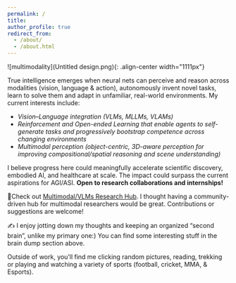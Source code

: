 ```yaml
---
permalink: /
title: 
author_profile: true
redirect_from: 
  - /about/
  - /about.html
---  
```


![multimodality](Untitled design.png){: .align-center width="1111px"}  

True intelligence emerges when neural nets can perceive and reason across modalities (vision, language & action), autonomously invent novel tasks, learn to solve them and adapt in unfamiliar, real-world environments. My current interests include: 

- *Vision–Language integration (VLMs, MLLMs, VLAMs)*
- *Reinforcement and Open-ended Learning that enable agents to self-generate tasks and progressively bootstrap competence across changing environments* 
- *Multimodal perception (object-centric, 3D-aware perception for improving compositional/spatial reasoning and scene understanding)*

I believe progress here could meaningfully accelerate scientific discovery, embodied AI, and healthcare at scale. The impact could surpass the current aspirations for AGI/ASI. **Open to research collaborations and internships!** 

📌Check out [Multimodal/VLMs Research Hub](https://github.com/thubZ09/vision-language-model-hub.git). I thought having a community-driven hub for multimodal researchers would be great. Contributions or suggestions are welcome!

✍️ I enjoy jotting down my thoughts and keeping an organized “second brain”, unlike my primary one:) You can find some interesting stuff in the brain dump section above. 

Outside of work, you’ll find me clicking random pictures, reading, trekking or playing and watching a variety of sports (football, cricket, MMA, & Esports).